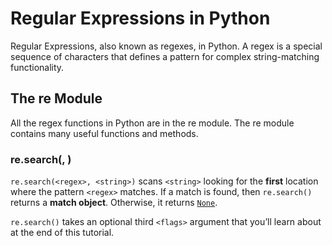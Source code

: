 # Regular Expressions in Python

Regular Expressions, also known as regexes, in Python. A regex is a special sequence of characters that defines a pattern for complex string-matching functionality.

## The re Module
All the regex functions in Python are in the re module. The re module contains many useful functions and methods.


### re.search(<regex>, <string>)

`re.search(<regex>, <string>)`  scans  `<string>`  looking for the **first** location where the pattern  `<regex>`  matches. If a match is found, then  `re.search()`  returns a  **match object**. Otherwise, it returns  [`None`](https://realpython.com/null-in-python/).

`re.search()`  takes an optional third  `<flags>`  argument that you’ll learn about at the end of this tutorial.